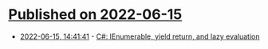 # [Published on 2022-06-15](index.md)

* [2022-06-15, 14:41:41](https://news.ycombinator.com/item?id=31753608) - [C#: IEnumerable, yield return, and lazy evaluation](https://stackoverflow.blog/2022/06/15/c-ienumerable-yield-return-and-lazy-evaluation/)
